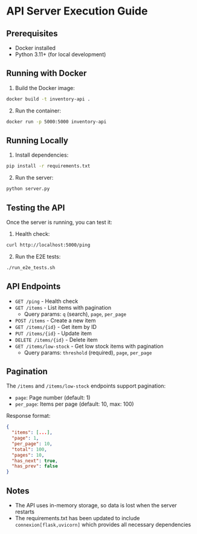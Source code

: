 # API Server Execution Guide

## Prerequisites
- Docker installed
- Python 3.11+ (for local development)

## Running with Docker

1. Build the Docker image:
```bash
docker build -t inventory-api .
```

2. Run the container:
```bash
docker run -p 5000:5000 inventory-api
```

## Running Locally

1. Install dependencies:
```bash
pip install -r requirements.txt
```

2. Run the server:
```bash
python server.py
```

## Testing the API

Once the server is running, you can test it:

1. Health check:
```bash
curl http://localhost:5000/ping
```

2. Run the E2E tests:
```bash
./run_e2e_tests.sh
```

## API Endpoints

- `GET /ping` - Health check
- `GET /items` - List items with pagination
  - Query params: `q` (search), `page`, `per_page`
- `POST /items` - Create a new item
- `GET /items/{id}` - Get item by ID
- `PUT /items/{id}` - Update item
- `DELETE /items/{id}` - Delete item
- `GET /items/low-stock` - Get low stock items with pagination
  - Query params: `threshold` (required), `page`, `per_page`

## Pagination

The `/items` and `/items/low-stock` endpoints support pagination:

- `page`: Page number (default: 1)
- `per_page`: Items per page (default: 10, max: 100)

Response format:
```json
{
  "items": [...],
  "page": 1,
  "per_page": 10,
  "total": 100,
  "pages": 10,
  "has_next": true,
  "has_prev": false
}
```

## Notes

- The API uses in-memory storage, so data is lost when the server restarts
- The requirements.txt has been updated to include `connexion[flask,uvicorn]` which provides all necessary dependencies